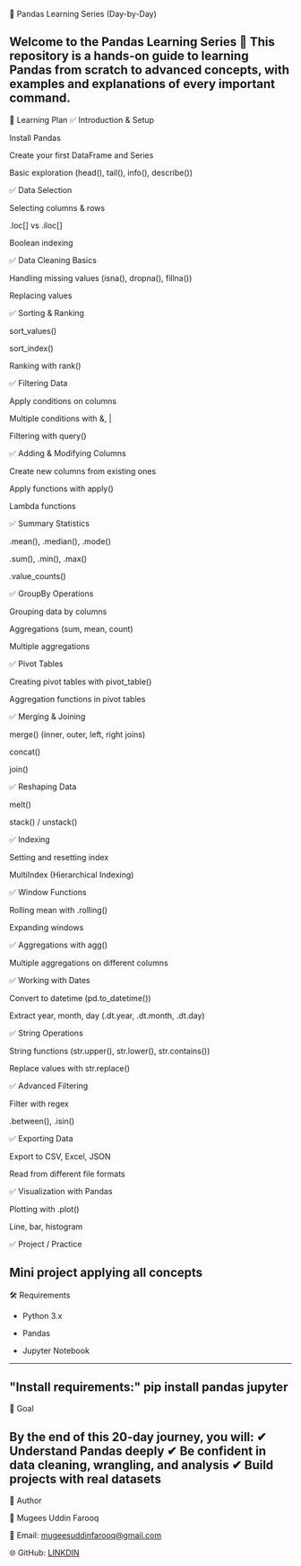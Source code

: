 📘 Pandas Learning Series (Day-by-Day)

Welcome to the Pandas Learning Series 🚀
This repository is a hands-on guide to learning Pandas from scratch to advanced concepts, with examples and explanations of every important command.
---
📅 Learning Plan
✅ Introduction & Setup

Install Pandas

Create your first DataFrame and Series

Basic exploration (head(), tail(), info(), describe())

✅ Data Selection

Selecting columns & rows

.loc[] vs .iloc[]

Boolean indexing

✅ Data Cleaning Basics

Handling missing values (isna(), dropna(), fillna())

Replacing values

✅ Sorting & Ranking

sort_values()

sort_index()

Ranking with rank()

✅ Filtering Data

Apply conditions on columns

Multiple conditions with &, |

Filtering with query()

✅ Adding & Modifying Columns

Create new columns from existing ones

Apply functions with apply()

Lambda functions

✅ Summary Statistics

.mean(), .median(), .mode()

.sum(), .min(), .max()

.value_counts()

✅ GroupBy Operations

Grouping data by columns

Aggregations (sum, mean, count)

Multiple aggregations

✅ Pivot Tables

Creating pivot tables with pivot_table()

Aggregation functions in pivot tables

✅ Merging & Joining

merge() (inner, outer, left, right joins)

concat()

join()

✅ Reshaping Data

melt()

stack() / unstack()

✅ Indexing

Setting and resetting index

MultiIndex (Hierarchical Indexing)

✅ Window Functions

Rolling mean with .rolling()

Expanding windows

✅ Aggregations with agg()

Multiple aggregations on different columns

✅ Working with Dates

Convert to datetime (pd.to_datetime())

Extract year, month, day (.dt.year, .dt.month, .dt.day)

✅ String Operations

String functions (str.upper(), str.lower(), str.contains())

Replace values with str.replace()

✅ Advanced Filtering

Filter with regex

.between(), .isin()

✅ Exporting Data

Export to CSV, Excel, JSON

Read from different file formats

✅ Visualization with Pandas

Plotting with .plot()

Line, bar, histogram

✅ Project / Practice

Mini project applying all concepts
---
🛠 Requirements

* Python 3.x

* Pandas

* Jupyter Notebook
---
"Install requirements:"
pip install pandas jupyter
---
🎯 Goal

By the end of this 20-day journey, you will:
✔ Understand Pandas deeply
✔ Be confident in data cleaning, wrangling, and analysis
✔ Build projects with real datasets
---
🌟 Author

👤 Mugees Uddin Farooq

📧 Email: mugeesuddinfarooq@gmail.com

🌐 GitHub: [LINKDIN](mugeesuddin16)

